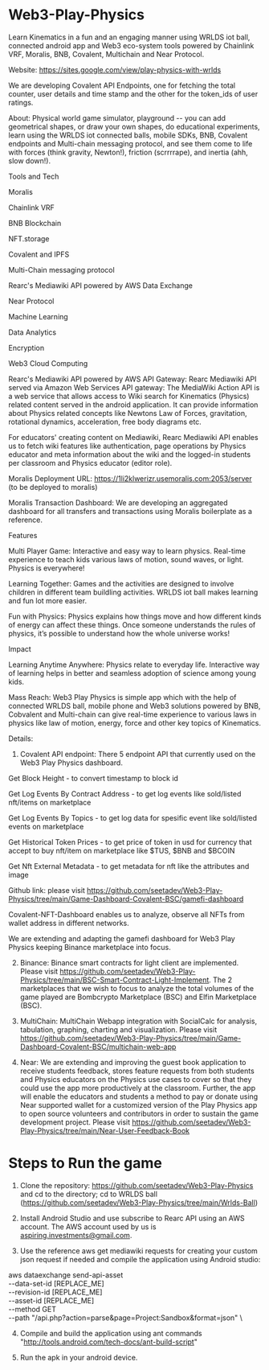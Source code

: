 # Web3-Play-Physics
Learn Kinematics in a fun and an engaging manner using WRLDS iot ball, connected android app and Web3 eco-system tools powered by Chainlink VRF, Moralis, BNB, Covalent, Multichain and Near Protocol.

Website: https://sites.google.com/view/play-physics-with-wrlds

We are developing Covalent API Endpoints, one for fetching the total counter, user details and time stamp and the other for the token_ids of user ratings.

About: Physical world game simulator, playground -- you can add geometrical shapes, or draw your own shapes, do educational experiments, learn using the WRLDS iot connected balls, mobile SDKs, BNB, Covalent endpoints and Multi-chain messaging protocol, and see them come to life with forces (think gravity, Newton!), friction (scrrrrape), and inertia (ahh, slow down!).

Tools and Tech

Moralis

Chainlink VRF

BNB Blockchain

NFT.storage

Covalent and IPFS

Multi-Chain messaging protocol

Rearc's Mediawiki API powered by AWS Data Exchange

Near Protocol

Machine Learning

Data Analytics

Encryption

Web3 Cloud Computing


Rearc's Mediawiki API powered by AWS API Gateway: Rearc Mediawiki API served via Amazon Web Services API gateway: The MediaWiki Action API is a web service that allows access to Wiki search for Kinematics (Physics) related content served in the android application. It can provide information about Physics related concepts like Newtons Law of Forces, gravitation, rotational dynamics, acceleration, free body diagrams etc.

For educators' creating content on Mediawiki, Rearc Mediawiki API enables us to fetch wiki features like authentication, page operations by Physics educator and meta information about the wiki and the logged-in students per classroom and Physics educator (editor role).


Moralis Deployment URL: https://1li2klwerizr.usemoralis.com:2053/server (to be deployed to moralis)

Moralis Transaction Dashboard: We are developing an aggregated dashboard for all transfers and transactions using Moralis boilerplate as a reference. 

Features

Multi Player Game: Interactive and easy way to learn physics. Real-time experience to teach kids various laws of motion, sound waves, or light. Physics is everywhere!

Learning Together: Games and the activities are designed to involve children in different team buildling activities. WRLDS iot ball makes learning and fun lot more easier.

Fun with Physics: Physics explains how things move and how different kinds of energy can affect these things. Once someone understands the rules of physics, it’s possible to understand how the whole universe works! 


Impact

Learning Anytime Anywhere:  Physics relate to everyday life. Interactive way of learning helps in better and seamless adoption of science among young kids. 

Mass Reach: Web3 Play Physics is simple app which with the help of connected WRLDS ball, mobile phone and Web3 solutions powered by BNB, Cobvalent and Multi-chain can give real-time experience to various laws in physics like law of motion, energy, force and other key topics of Kinematics.

Details:

1. Covalent API endpoint: There 5 endpoint API that currently used on the Web3 Play Physics dashboard.

Get Block Height - to convert timestamp to block id

Get Log Events By Contract Address - to get log events like sold/listed nft/items on marketplace

Get Log Events By Topics - to get log data for spesific event like sold/listed events on marketplace

Get Historical Token Prices - to get price of token in usd for currency that accept to buy nft/item on marketplace like $TUS, $BNB and $BCOIN

Get Nft External Metadata - to get metadata for nft like the attributes and image

Github link: please visit https://github.com/seetadev/Web3-Play-Physics/tree/main/Game-Dashboard-Covalent-BSC/gamefi-dashboard 

Covalent-NFT-Dashboard enables us to analyze, observe all NFTs from wallet address in different networks. 

We are extending and adapting the gamefi dashboard for Web3 Play Physics keeping Binance marketplace into focus.

2. Binance: Binance smart contracts for light client are implemented. Please visit https://github.com/seetadev/Web3-Play-Physics/tree/main/BSC-Smart-Contract-Light-Implement. The 2 marketplaces that we wish to focus to analyze the total volumes of the game played are Bombcrypto Marketplace (BSC) and Elfin Marketplace (BSC).

3. MultiChain: MultiChain Webapp integration with SocialCalc for analysis, tabulation, graphing, charting and visualization. Please visit https://github.com/seetadev/Web3-Play-Physics/tree/main/Game-Dashboard-Covalent-BSC/multichain-web-app

4. Near: We are extending and improving the guest book application to receive students feedback, stores feature requests from both students and Physics educators on the Physics use cases to cover so that they could use the app more productively at the classroom. Further, the app will enable the educators and students a method to pay or donate using Near supported wallet for a customized version of the Play Physics app to open source volunteers and contributors in order to sustain the game development project. Please visit https://github.com/seetadev/Web3-Play-Physics/tree/main/Near-User-Feedback-Book


# Steps to Run the game

1. Clone the repository: https://github.com/seetadev/Web3-Play-Physics and cd to the directory; cd to WRLDS ball (https://github.com/seetadev/Web3-Play-Physics/tree/main/Wrlds-Ball)

2. Install Android Studio and use subscribe to Rearc API using an AWS account. The AWS account used by us is aspiring.investments@gmail.com.
3. Use the reference aws get mediawiki requests for creating your custom json request if needed and compile the application using Android studio: 

aws dataexchange send-api-asset \
  --data-set-id [REPLACE_ME] \
  --revision-id  [REPLACE_ME] \
  --asset-id  [REPLACE_ME] \
  --method GET \
  --path "/api.php?action=parse&page=Project:Sandbox&format=json" \

4. Compile and build the application using ant commands "http://tools.android.com/tech-docs/ant-build-script"

5. Run the apk in your android device.









